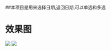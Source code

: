 ##本项目是用来选择日期,返回日期,可以单选和多选
# 效果图
![](http://i.imgur.com/BdbuVaT.png)
![](http://i.imgur.com/RQCSWVY.png)


